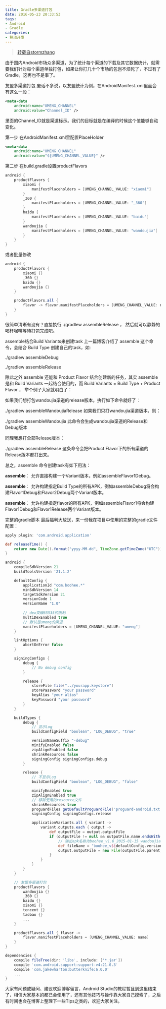 ```yaml
---
title: Gradle多渠道打包
date: 2016-05-23 20:33:53
tags:
- Android
- Gradle
categories:
- 移动开发
---
```


> [转载自stormzhang](http://stormzhang.com/devtools/2015/01/15/android-studio-tutorial6/)

由于国内Android市场众多渠道，为了统计每个渠道的下载及其它数据统计，就需要我们针对每个渠道单独打包，如果让你打几十个市场的包岂不烦死了，不过有了Gradle，这再也不是事了。

友盟多渠道打包
废话不多说，以友盟统计为例，在AndroidManifest.xml里面会有这么一段：
```xml
<meta-data
    android:name="UMENG_CHANNEL"
    android:value="Channel_ID" />
```
里面的Channel_ID就是渠道标示。我们的目标就是在编译的时候这个值能够自动变化。

第一步 在AndroidManifest.xml里配置PlaceHolder
```xml
<meta-data
    android:name="UMENG_CHANNEL"
    android:value="${UMENG_CHANNEL_VALUE}" />
```
<!--more-->
第二步 在build.gradle设置productFlavors
```gradle
android {  
    productFlavors {
        xiaomi {
            manifestPlaceholders = [UMENG_CHANNEL_VALUE: "xiaomi"]
        }
        _360 {
            manifestPlaceholders = [UMENG_CHANNEL_VALUE: "_360"]
        }
        baidu {
            manifestPlaceholders = [UMENG_CHANNEL_VALUE: "baidu"]
        }
        wandoujia {
            manifestPlaceholders = [UMENG_CHANNEL_VALUE: "wandoujia"]
        }
    }  
}
```
或者批量修改
```gradle
android {  
    productFlavors {
        xiaomi {}
        _360 {}
        baidu {}
        wandoujia {}
    }  

    productFlavors.all { 
        flavor -> flavor.manifestPlaceholders = [UMENG_CHANNEL_VALUE: name] 
    }
}
```
很简单清晰有没有？直接执行 ./gradlew assembleRelease ， 然后就可以静静的喝杯咖啡等待打包完成吧。

assemble结合Build Variants来创建task
上一篇博客介绍了 assemble 这个命令，会结合 Build Type 创建自己的task，如:

./gradlew assembleDebug

./gradlew assembleRelease

除此之外 assemble 还能和 Product Flavor 结合创建新的任务，其实 assemble 是和 Build Variants 一起结合使用的，而 Build Variants = Build Type + Product Flavor ， 举个例子大家就明白了：

如果我们想打包wandoujia渠道的release版本，执行如下命令就好了：

./gradlew assembleWandoujiaRelease
如果我们只打wandoujia渠道版本，则：

./gradlew assembleWandoujia
此命令会生成wandoujia渠道的Release和Debug版本

同理我想打全部Release版本：

./gradlew assembleRelease
这条命令会把Product Flavor下的所有渠道的Release版本都打出来。

总之，assemble 命令创建task有如下用法：

**assemble**： 允许直接构建一个Variant版本，例如assembleFlavor1Debug。

**assemble**： 允许构建指定Build Type的所有APK，例如assembleDebug将会构建Flavor1Debug和Flavor2Debug两个Variant版本。

**assemble**： 允许构建指定flavor的所有APK，例如assembleFlavor1将会构建Flavor1Debug和Flavor1Release两个Variant版本。

完整的gradle脚本
最后福利大放送，来一份我在项目中使用的完整的gradle文件配置：
```gradle
apply plugin: 'com.android.application'

def releaseTime() {
    return new Date().format("yyyy-MM-dd", TimeZone.getTimeZone("UTC"))
}

android {
    compileSdkVersion 21
    buildToolsVersion '21.1.2'

    defaultConfig {
        applicationId "com.boohee.*"
        minSdkVersion 14
        targetSdkVersion 21
        versionCode 1
        versionName "1.0"
        
        // dex突破65535的限制
        multiDexEnabled true
        // 默认是umeng的渠道
        manifestPlaceholders = [UMENG_CHANNEL_VALUE: "umeng"]
    }

    lintOptions {
        abortOnError false
    }

    signingConfigs {
        debug {
            // No debug config
        }

        release {
            storeFile file("../yourapp.keystore")
            storePassword "your password"
            keyAlias "your alias"
            keyPassword "your password"
        }
    }

    buildTypes {
        debug {
            // 显示Log
            buildConfigField "boolean", "LOG_DEBUG", "true"

            versionNameSuffix "-debug"
            minifyEnabled false
            zipAlignEnabled false
            shrinkResources false
            signingConfig signingConfigs.debug
        }

        release {
            // 不显示Log
            buildConfigField "boolean", "LOG_DEBUG", "false"

            minifyEnabled true
            zipAlignEnabled true
            // 移除无用的resource文件
            shrinkResources true
            proguardFiles getDefaultProguardFile('proguard-android.txt'), 'proguard-rules.pro'
            signingConfig signingConfigs.release

            applicationVariants.all { variant ->
                variant.outputs.each { output ->
                    def outputFile = output.outputFile
                    if (outputFile != null && outputFile.name.endsWith('.apk')) {
                    	// 输出apk名称为boohee_v1.0_2015-01-15_wandoujia.apk
                        def fileName = "boohee_v${defaultConfig.versionName}_${releaseTime()}_${variant.productFlavors[0].name}.apk"
                        output.outputFile = new File(outputFile.parent, fileName)
                    }
                }
            }
        }
    }

    // 友盟多渠道打包
    productFlavors {
        wandoujia {}
        _360 {}
        baidu {}
        xiaomi {}
        tencent {}
        taobao {}
        ...
    }

    productFlavors.all { flavor ->
        flavor.manifestPlaceholders = [UMENG_CHANNEL_VALUE: name]
    }
}

dependencies {
    compile fileTree(dir: 'libs', include: ['*.jar'])
    compile 'com.android.support:support-v4:21.0.3'
    compile 'com.jakewharton:butterknife:6.0.0'
    ...
}
```
大家有问题或疑问、建议欢迎博客留言，Android Studio的教程暂且到这里结束了，相信大家基本的都已会使用了，还有其他技巧与操作靠大家自己摸索了，之后有时间也会在博客上整理下一些Tips之类的，欢迎大家关注。